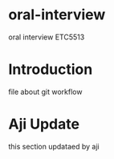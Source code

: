 # oral-interview
oral interview ETC5513

# Introduction
file about git workflow

# Aji Update
this section updataed by aji
